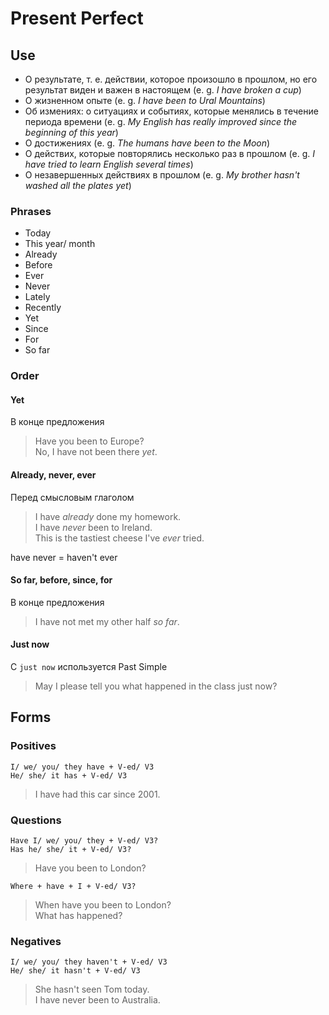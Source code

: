 # Present Perfect

## Use
* О результате, т. е. действии, которое произошло в прошлом, но его результат виден и важен в настоящем (e. g. *I have broken a cup*)
* О жизненном опыте (e. g. *I have been to Ural Mountains*)
* Об измениях: о ситуациях и событиях, которые менялись в течение периода времени (e. g. *My English has really improved since the beginning of this year*)
* О достижениях (e. g. *The humans have been to the Moon*)
* О действих, которые повторялись несколько раз в прошлом (e. g. *I have tried to learn English several times*)
* О незавершенных действиях в прошлом (e. g. *My brother hasn't washed all the plates yet*)


### Phrases
* Today
* This year/ month
* Already
* Before
* Ever
* Never
* Lately
* Recently
* Yet
* Since
* For
* So far

### Order

#### Yet

В конце предложения
> Have you been to Europe?  
> No, I have not been there *yet*.

#### Already, never, ever

Перед смысловым глаголом

> I have *already* done my homework.  
> I have *never* been to Ireland.  
> This is the tastiest cheese I've *ever* tried.
 
have never = haven't ever

#### So far, before, since, for

В конце предложения
 
> I have not met my other half *so far*.
 
#### Just now

С `just now` используется Past Simple
 
> May I please tell you what happened in the class just now?


## Forms

### Positives
    I/ we/ you/ they have + V-ed/ V3
    He/ she/ it has + V-ed/ V3

> I have had this car since 2001.

### Questions
    Have I/ we/ you/ they + V-ed/ V3?
    Has he/ she/ it + V-ed/ V3?
> Have you been to London?

    Where + have + I + V-ed/ V3?
> When have you been to London?  
> What has happened?

### Negatives
    I/ we/ you/ they haven't + V-ed/ V3
    He/ she/ it hasn't + V-ed/ V3
> She hasn't seen Tom today.  
> I have never been to Australia.

